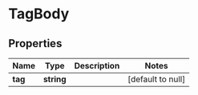 # TagBody

## Properties
Name | Type | Description | Notes
------------ | ------------- | ------------- | -------------
**tag** | **string** |  | [default to null]


